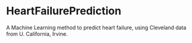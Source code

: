 # HeartFailurePrediction
A Machine Learning method to predict heart failure, using Cleveland data from U. California, Irvine.
